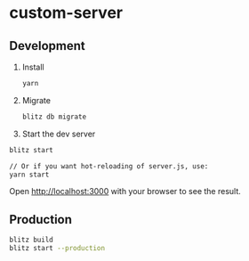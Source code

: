 # custom-server

## Development

1. Install
   ```sh
   yarn
   ```
2. Migrate
   ```sh
   blitz db migrate
   ```
3. Start the dev server

```sh
blitz start

// Or if you want hot-reloading of server.js, use:
yarn start
```

Open [http://localhost:3000](http://localhost:3000) with your browser to see the result.

## Production

```sh
blitz build
blitz start --production
```

